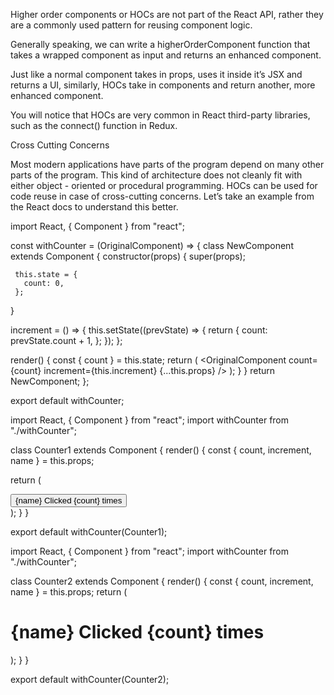 
Higher order components or HOCs are not part of the React API, rather they are a commonly used pattern for reusing component logic.

Generally speaking, we can write a higherOrderComponent function that takes a wrapped component as input and returns an enhanced component.

Just like a normal component takes in props, uses it inside it’s JSX and returns a UI, similarly, HOCs take in components and return another, more enhanced component.

You will notice that HOCs are very common in React third-party libraries, such as the connect() function in Redux.

Cross Cutting Concerns

Most modern applications have parts of the program depend on many other parts of the program. This kind of architecture does not cleanly fit with either object - oriented or procedural programming. HOCs can be used for code reuse in case of cross-cutting concerns. Let’s take an example from the React docs to understand this better.




import React, { Component } from "react";
 
const withCounter = (OriginalComponent) => {
 class NewComponent extends Component {
   constructor(props) {
     super(props);
 
     this.state = {
       count: 0,
     };
   }
 
   increment = () => {
     this.setState((prevState) => {
       return {
         count: prevState.count + 1,
       };
     });
   };
 
   render() {
     const { count } = this.state;
     return (
       <OriginalComponent
         count={count}
         increment={this.increment}
         {...this.props}
       />
     );
   }
 }
 return NewComponent;
};
 
export default withCounter;
 






import React, { Component } from "react";
import withCounter from "./withCounter";
 
class Counter1 extends Component {
 render() {
   const { count, increment, name } = this.props;
 
   return (
     <div>
       <button onClick={increment}>
         {name} Clicked {count} times
       </button>
     </div>
   );
 }
}
 
export default withCounter(Counter1);


import React, { Component } from "react";
import withCounter from "./withCounter";
 
class Counter2 extends Component {
 render() {
   const { count, increment, name } = this.props;
   return (
     <div>
       <h1 onMouseOver={increment}>
         {name} Clicked {count} times
       </h1>
     </div>
   );
 }
}
 
export default withCounter(Counter2);


